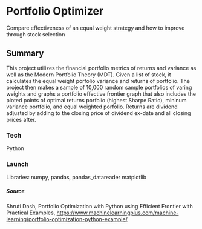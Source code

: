 # Portfolio Optimizer
Compare effectiveness of an equal weight strategy and how to improve through stock selection

## Summary
This project utilizes the financial portfolio metrics of returns and variance as well as the Modern Portfolio Theory (MDT). Given a list of stock, it calculates the equal weight porfolio variance and returns of portfolio. The project then makes a sample of 10,000 random sample portfolios of varing weights and graphs a portfolio effective frontier graph that also includes the ploted points of optimal returns porfolio (highest Sharpe Ratio), mininum variance portfolio, and equal weighted porfolio. Returns are dividend adjusted by adding to the closing price of dividend ex-date and all closing prices after.

### Tech
Python

### Launch
Libraries: numpy, pandas, pandas_datareader matplotlib


##### Source
Shruti Dash, Portfolio Optimization with Python using Efficient Frontier with Practical Examples, https://www.machinelearningplus.com/machine-learning/portfolio-optimization-python-example/
